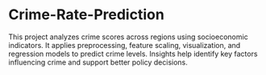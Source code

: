 # Crime-Rate-Prediction
This project analyzes crime scores across regions using socioeconomic indicators. It applies preprocessing, feature scaling, visualization, and regression models to predict crime levels. Insights help identify key factors influencing crime and support better policy decisions.
